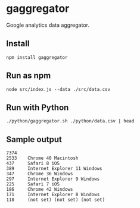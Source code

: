 # gaggregator

Google analytics data aggregator.

## Install

```
npm install gaggregator
```

## Run as npm

```
node src/index.js --data ./src/data.csv
```










## Run with Python

```
./python/gaggregator.sh ./python/data.csv | head
```

## Sample output

```
7374
2533 	Chrome 40 Macintosh
437 	Safari 8 iOS
389 	Internet Explorer 11 Windows
347 	Chrome 36 Windows
297 	Internet Explorer 9 Windows
225 	Safari 7 iOS
186 	Chrome 42 Windows
171 	Internet Explorer 8 Windows
118 	(not set) (not set) (not set)
```
